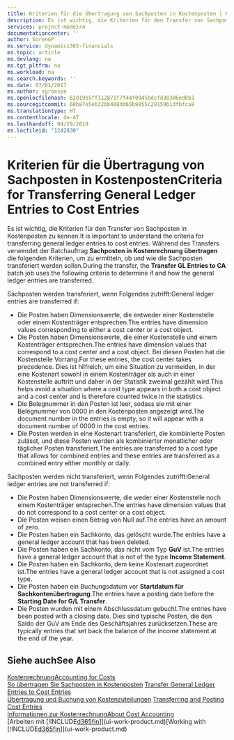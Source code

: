 ```yaml
---
title: Kriterien für die Übertragung von Sachposten in Kostenposten | Microsoft Docs
description: Es ist wichtig, die Kriterien für den Transfer von Sachposten in Kostenposten zu kennen. Während des Transfers verwendet der Batchauftrag **Sachposten in Kostenrechnung übertragen** die folgenden Kriterien, um zu ermitteln, ob und wie die Sachposten transferiert werden sollen.
services: project-madeira
documentationcenter: ''
author: SorenGP
ms.service: dynamics365-financials
ms.topic: article
ms.devlang: na
ms.tgt_pltfrm: na
ms.workload: na
ms.search.keywords: ''
ms.date: 07/01/2017
ms.author: sgroespe
ms.openlocfilehash: 62d19b5ff112871f7f44f0945bdcfd38306ed8b3
ms.sourcegitcommit: 60b87e5eb32bb408dd65b9855c29159b1dfbfca8
ms.translationtype: HT
ms.contentlocale: de-AT
ms.lasthandoff: 04/29/2019
ms.locfileid: "1242830"
---
```

# <a name="criteria-for-transferring-general-ledger-entries-to-cost-entries"></a><span data-ttu-id="2ceca-104">Kriterien für die Übertragung von Sachposten in Kostenposten</span><span class="sxs-lookup"><span data-stu-id="2ceca-104">Criteria for Transferring General Ledger Entries to Cost Entries</span></span>
<span data-ttu-id="2ceca-105">Es ist wichtig, die Kriterien für den Transfer von Sachposten in Kostenposten zu kennen.</span><span class="sxs-lookup"><span data-stu-id="2ceca-105">It is important to understand the criteria for transferring general ledger entries to cost entries.</span></span> <span data-ttu-id="2ceca-106">Während des Transfers verwendet der Batchauftrag **Sachposten in Kostenrechnung übertragen** die folgenden Kriterien, um zu ermitteln, ob und wie die Sachposten transferiert werden sollen.</span><span class="sxs-lookup"><span data-stu-id="2ceca-106">During the transfer, the **Transfer GL Entries to CA** batch job uses the following criteria to determine if and how the general ledger entries are transferred.</span></span>  

<span data-ttu-id="2ceca-107">Sachposten werden transferiert, wenn Folgendes zutrifft:</span><span class="sxs-lookup"><span data-stu-id="2ceca-107">General ledger entries are transferred if:</span></span>  

-   <span data-ttu-id="2ceca-108">Die Posten haben Dimensionswerte, die entweder einer Kostenstelle oder einem Kostenträger entsprechen.</span><span class="sxs-lookup"><span data-stu-id="2ceca-108">The entries have dimension values corresponding to either a cost center or a cost object.</span></span>  
-   <span data-ttu-id="2ceca-109">Die Posten haben Dimensionswerte, die einer Kostenstelle und einem Kostenträger entsprechen.</span><span class="sxs-lookup"><span data-stu-id="2ceca-109">The entries have dimension values that correspond to a cost center and a cost object.</span></span> <span data-ttu-id="2ceca-110">Bei diesen Posten hat die Kostenstelle Vorrang.</span><span class="sxs-lookup"><span data-stu-id="2ceca-110">For these entries, the cost center takes precedence.</span></span> <span data-ttu-id="2ceca-111">Dies ist hilfreich, um eine Situation zu vermeiden, in der eine Kostenart sowohl in einem Kostenträger als auch in einer Kostenstelle auftritt und daher in der Statistik zweimal gezählt wird.</span><span class="sxs-lookup"><span data-stu-id="2ceca-111">This helps avoid a situation where a cost type appears in both a cost object and a cost center and is therefore counted twice in the statistics.</span></span>  
-   <span data-ttu-id="2ceca-112">Die Belegnummer in den Posten ist leer, sodass sie mit einer Belegnummer von 0000 in den Kostenposten angezeigt wird.</span><span class="sxs-lookup"><span data-stu-id="2ceca-112">The document number in the entries is empty, so it will appear with a document number of 0000 in the cost entries.</span></span>  
-   <span data-ttu-id="2ceca-113">Die Posten werden in eine Kostenart transferiert, die kombinierte Posten zulässt, und diese Posten werden als kombinierter monatlicher oder täglicher Posten transferiert.</span><span class="sxs-lookup"><span data-stu-id="2ceca-113">The entries are transferred to a cost type that allows for combined entries and these entries are transferred as a combined entry either monthly or daily.</span></span>  

<span data-ttu-id="2ceca-114">Sachposten werden nicht transferiert, wenn Folgendes zutrifft:</span><span class="sxs-lookup"><span data-stu-id="2ceca-114">General ledger entries are not transferred if:</span></span>  

-   <span data-ttu-id="2ceca-115">Die Posten haben Dimensionswerte, die weder einer Kostenstelle noch einem Kostenträger entsprechen.</span><span class="sxs-lookup"><span data-stu-id="2ceca-115">The entries have dimension values that do not correspond to a cost center or a cost object.</span></span>  
-   <span data-ttu-id="2ceca-116">Die Posten weisen einen Betrag von Null auf.</span><span class="sxs-lookup"><span data-stu-id="2ceca-116">The entries have an amount of zero.</span></span>  
-   <span data-ttu-id="2ceca-117">Die Posten haben ein Sachkonto, das gelöscht wurde.</span><span class="sxs-lookup"><span data-stu-id="2ceca-117">The entries have a general ledger account that has been deleted.</span></span>  
-   <span data-ttu-id="2ceca-118">Die Posten haben ein Sachkonto, das nicht vom Typ **GuV** ist.</span><span class="sxs-lookup"><span data-stu-id="2ceca-118">The entries have a general ledger account that is not of the type **Income Statement**.</span></span>  
-   <span data-ttu-id="2ceca-119">Die Posten haben ein Sachkonto, dem keine Kostenart zugeordnet ist.</span><span class="sxs-lookup"><span data-stu-id="2ceca-119">The entries have a general ledger account that is not assigned a cost type.</span></span>  
-   <span data-ttu-id="2ceca-120">Die Posten haben ein Buchungsdatum vor **Startdatum für Sachkontenübertragung**.</span><span class="sxs-lookup"><span data-stu-id="2ceca-120">The entries have a posting date before the **Starting Date for G/L Transfer**.</span></span>  
-   <span data-ttu-id="2ceca-121">Die Posten wurden mit einem Abschlussdatum gebucht.</span><span class="sxs-lookup"><span data-stu-id="2ceca-121">The entries have been posted with a closing date.</span></span> <span data-ttu-id="2ceca-122">Dies sind typische Posten, die den Saldo der GuV am Ende des Geschäftsjahres zurücksetzen.</span><span class="sxs-lookup"><span data-stu-id="2ceca-122">These are typically entries that set back the balance of the income statement at the end of the year.</span></span>  

## <a name="see-also"></a><span data-ttu-id="2ceca-123">Siehe auch</span><span class="sxs-lookup"><span data-stu-id="2ceca-123">See Also</span></span>  
[<span data-ttu-id="2ceca-124">Kostenrechnung</span><span class="sxs-lookup"><span data-stu-id="2ceca-124">Accounting for Costs</span></span>](finance-manage-cost-accounting.md)  
 <span data-ttu-id="2ceca-125">[So übertragen Sie Sachposten in Kostenposten](finance-how-to-transfer-general-ledger-entries-to-cost-entries.md) </span><span class="sxs-lookup"><span data-stu-id="2ceca-125">[Transfer General Ledger Entries to Cost Entries](finance-how-to-transfer-general-ledger-entries-to-cost-entries.md) </span></span>  
 <span data-ttu-id="2ceca-126">[Übertragung und Buchung von Kostenzuteilungen](finance-transfer-and-post-cost-entries.md) </span><span class="sxs-lookup"><span data-stu-id="2ceca-126">[Transferring and Posting Cost Entries](finance-transfer-and-post-cost-entries.md) </span></span>  
 [<span data-ttu-id="2ceca-127">Informationen zur Kostenrechnung</span><span class="sxs-lookup"><span data-stu-id="2ceca-127">About Cost Accounting</span></span>](finance-about-cost-accounting.md)  
 <span data-ttu-id="2ceca-128">[Arbeiten mit [!INCLUDE[d365fin](includes/d365fin_md.md)]](ui-work-product.md)</span><span class="sxs-lookup"><span data-stu-id="2ceca-128">[Working with [!INCLUDE[d365fin](includes/d365fin_md.md)]](ui-work-product.md)</span></span>
